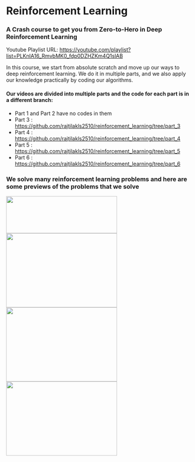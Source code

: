 # Reinforcement Learning

### A Crash course to get you from Zero-to-Hero in Deep Reinforcement Learning
Youtube Playlist URL: https://youtube.com/playlist?list=PLKnIA16_RmvbMK0_fdp0DZHZKm4Q1slAB

In this course, we start from absolute scratch and move up our ways to deep reinforcement learning. 
We do it in multiple parts, and we also apply our knowledge practically by coding our algorithms.


#### Our videos are divided into multiple parts and the code for each part is in a different branch:
- Part 1 and Part 2 have no codes in them
- Part 3 : https://github.com/rajtilakls2510/reinforcement_learning/tree/part_3
- Part 4 : https://github.com/rajtilakls2510/reinforcement_learning/tree/part_4
- Part 5 : https://github.com/rajtilakls2510/reinforcement_learning/tree/part_5
- Part 6 : https://github.com/rajtilakls2510/reinforcement_learning/tree/part_6

### We solve many reinforcement learning problems and here are some previews of the problems that we solve

<img src="https://user-images.githubusercontent.com/53657825/178180364-96cd557e-690b-4d19-ad4c-9b8f0abde39e.gif" width="300" height="100"> <img src="https://user-images.githubusercontent.com/53657825/178180373-fd35ee6c-5d02-4cdc-bfe7-a85ad6524eea.gif" width="300" height="200"> 
<img src="https://user-images.githubusercontent.com/53657825/178180374-287ae378-cea7-4bc3-aecf-766a300f09eb.gif" width="300" height="200"> <img src="https://user-images.githubusercontent.com/53657825/178180474-cba74be6-9c0b-45b7-88eb-1d04ceb2a6c1.gif" width="300" height="200">
